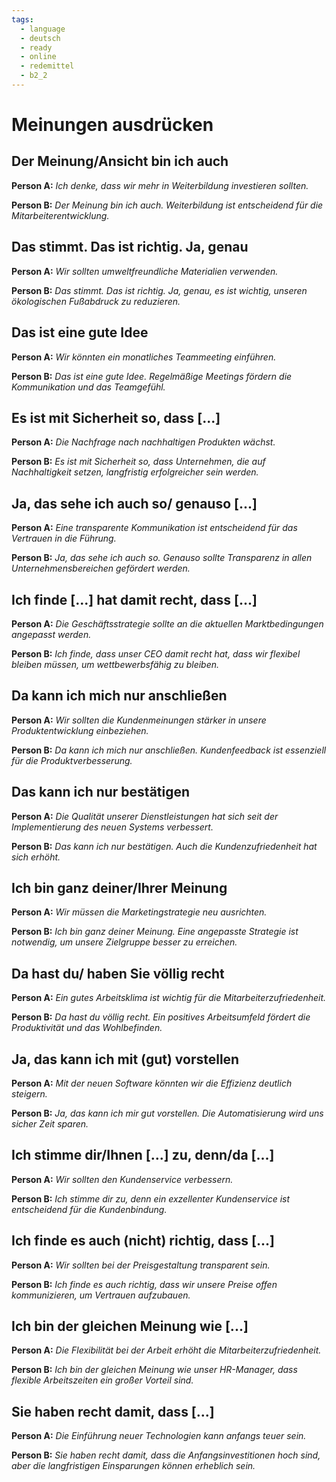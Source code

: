 ```yaml
---
tags:
  - language
  - deutsch
  - ready
  - online
  - redemittel
  - b2_2
---
```


# Meinungen ausdrücken

## Der Meinung/Ansicht bin ich auch

**Person A:** _Ich denke, dass wir mehr in Weiterbildung investieren sollten._

**Person B:** _Der Meinung bin ich auch. Weiterbildung ist entscheidend für die Mitarbeiterentwicklung._

## Das stimmt. Das ist richtig. Ja, genau

**Person A:** _Wir sollten umweltfreundliche Materialien verwenden._

**Person B:** _Das stimmt. Das ist richtig. Ja, genau, es ist wichtig, unseren ökologischen Fußabdruck zu reduzieren._

## Das ist eine gute Idee

**Person A:** _Wir könnten ein monatliches Teammeeting einführen._

**Person B:** _Das ist eine gute Idee. Regelmäßige Meetings fördern die Kommunikation und das Teamgefühl._

## Es ist mit Sicherheit so, dass [...]

**Person A:** _Die Nachfrage nach nachhaltigen Produkten wächst._

**Person B:** _Es ist mit Sicherheit so, dass Unternehmen, die auf Nachhaltigkeit setzen, langfristig erfolgreicher sein werden._

## Ja, das sehe ich auch so/ genauso [...]

**Person A:** _Eine transparente Kommunikation ist entscheidend für das Vertrauen in die Führung._

**Person B:** _Ja, das sehe ich auch so. Genauso sollte Transparenz in allen Unternehmensbereichen gefördert werden._

## Ich finde [...] hat damit recht, dass [...]

**Person A:** _Die Geschäftsstrategie sollte an die aktuellen Marktbedingungen angepasst werden._

**Person B:** _Ich finde, dass unser CEO damit recht hat, dass wir flexibel bleiben müssen, um wettbewerbsfähig zu bleiben._

## Da kann ich mich nur anschließen

**Person A:** _Wir sollten die Kundenmeinungen stärker in unsere Produktentwicklung einbeziehen._

**Person B:** _Da kann ich mich nur anschließen. Kundenfeedback ist essenziell für die Produktverbesserung._

## Das kann ich nur bestätigen

**Person A:** _Die Qualität unserer Dienstleistungen hat sich seit der Implementierung des neuen Systems verbessert._

**Person B:** _Das kann ich nur bestätigen. Auch die Kundenzufriedenheit hat sich erhöht._

## Ich bin ganz deiner/Ihrer Meinung

**Person A:** _Wir müssen die Marketingstrategie neu ausrichten._

**Person B:** _Ich bin ganz deiner Meinung. Eine angepasste Strategie ist notwendig, um unsere Zielgruppe besser zu erreichen._

## Da hast du/ haben Sie völlig recht

**Person A:** _Ein gutes Arbeitsklima ist wichtig für die Mitarbeiterzufriedenheit._

**Person B:** _Da hast du völlig recht. Ein positives Arbeitsumfeld fördert die Produktivität und das Wohlbefinden._

## Ja, das kann ich mit (gut) vorstellen

**Person A:** _Mit der neuen Software könnten wir die Effizienz deutlich steigern._

**Person B:** _Ja, das kann ich mir gut vorstellen. Die Automatisierung wird uns sicher Zeit sparen._

## Ich stimme dir/Ihnen [...] zu, denn/da [...]

**Person A:** _Wir sollten den Kundenservice verbessern._

**Person B:** _Ich stimme dir zu, denn ein exzellenter Kundenservice ist entscheidend für die Kundenbindung._

## Ich finde es auch (nicht) richtig, dass [...]

**Person A:** _Wir sollten bei der Preisgestaltung transparent sein._

**Person B:** _Ich finde es auch richtig, dass wir unsere Preise offen kommunizieren, um Vertrauen aufzubauen._

## Ich bin der gleichen Meinung wie [...]

**Person A:** _Die Flexibilität bei der Arbeit erhöht die Mitarbeiterzufriedenheit._

**Person B:** _Ich bin der gleichen Meinung wie unser HR-Manager, dass flexible Arbeitszeiten ein großer Vorteil sind._

## Sie haben recht damit, dass [...]

**Person A:** _Die Einführung neuer Technologien kann anfangs teuer sein._

**Person B:** _Sie haben recht damit, dass die Anfangsinvestitionen hoch sind, aber die langfristigen Einsparungen können erheblich sein._
